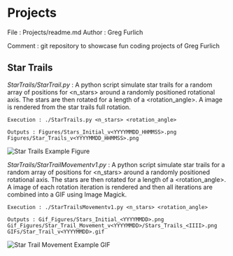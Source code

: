 # Projects

File : Projects/readme.md
Author : Greg Furlich

Comment : git repository to showcase fun coding projects of Greg Furlich

## Star Trails

*StarTrails/StarTrail.py* : A python script simulate star trails for a random array of positions for <n_stars> around a randomly positioned rotational axis. The stars are then rotated for a length of a <rotation_angle>. A image is rendered from the star trails full rotation.

	Execution : ./StarTrails.py <n_stars> <rotation_angle>

	Outputs : Figures/Stars_Initial_v<YYYYMMDD_HHMMSS>.png
	Figures/Star_Trails_v<YYYYMMDD_HHMMSS>.png

![Star Trails Example Figure](https://github.com/gfurlich/Projects/blob/master/StarTrails/Figures/Star_Trails_example.png)

*StarTrails/StarTrailMovementv1.py* : A python script simulate star trails for a random array of positions for <n_stars> around a randomly positioned rotational axis. The stars are then rotated for a length of a <rotation_angle>. A image of each rotation iteration is rendered and then all iterations are combined into a GIF using Image Magick.

	Execution : ./StarTrailsMovementv1.py <n_stars> <rotation_angle>

	Outputs : Gif_Figures/Stars_Initial_<YYYYMMDD>.png
	Gif_Figures/Star_Trail_Movement_v<YYYYMMDD>/Stars_Trails_<IIII>.png
	GIFs/Star_Trail_v<YYYYMMDD>.gif

![Star Trail Movement Example GIF](https://github.com/gfurlich/Projects/blob/master/StarTrails/GIFs/Star_Trail_Movement_example.gif)
